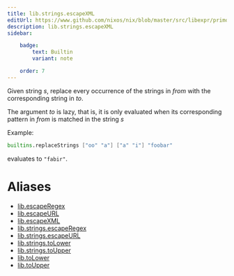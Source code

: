 ```yaml
---
title: lib.strings.escapeXML
editUrl: https://www.github.com/nixos/nix/blob/master/src/libexpr/primops.cc
description: lib.strings.escapeXML
sidebar:

    badge:
        text: Builtin
        variant: note

    order: 7
---
```


Given string *s*, replace every occurrence of the strings in *from*
with the corresponding string in *to*.

The argument *to* is lazy, that is, it is only evaluated when its corresponding pattern in *from* is matched in the string *s*

Example:

```nix
builtins.replaceStrings ["oo" "a"] ["a" "i"] "foobar"
```

evaluates to `"fabir"`.


# Aliases

- [lib.escapeRegex](/nix-doc-comments/reference/lib/lib-escaperegex)
- [lib.escapeURL](/nix-doc-comments/reference/lib/lib-escapeurl)
- [lib.escapeXML](/nix-doc-comments/reference/lib/lib-escapexml)
- [lib.strings.escapeRegex](/nix-doc-comments/reference/lib/strings/lib-strings-escaperegex)
- [lib.strings.escapeURL](/nix-doc-comments/reference/lib/strings/lib-strings-escapeurl)
- [lib.strings.toLower](/nix-doc-comments/reference/lib/strings/lib-strings-tolower)
- [lib.strings.toUpper](/nix-doc-comments/reference/lib/strings/lib-strings-toupper)
- [lib.toLower](/nix-doc-comments/reference/lib/lib-tolower)
- [lib.toUpper](/nix-doc-comments/reference/lib/lib-toupper)


